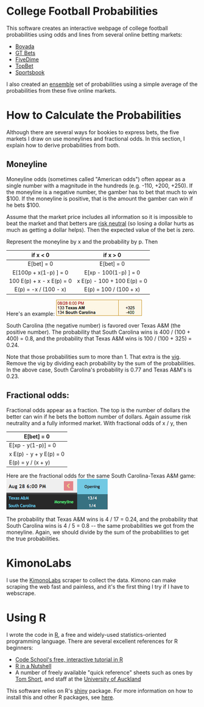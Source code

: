 College Football Probabilities
===================

This software creates an interactive webpage of college football probabilities using odds and lines from several online betting markets:
* [Bovada](http://sports.bovada.lv/sports-betting/football-futures.jsp)
* [GT Bets](http://www.gtbets.eu/betting1.asp?league=CF&specialeventname=2015+BCS+Championship&wagertype=FUTURE&eventtime=)
* [FiveDime](http://www.oddsshark.com/ncaaf/odds/futures)
* [TopBet](http://www.oddsshark.com/ncaaf/odds/futures)
* [Sportsbook](https://www.sportsbook.ag/sbk/sportsbook4/www.sportsbook.ag/getodds5.xgi?categoryId=592)

I also created an [ensemble](http://www.scholarpedia.org/article/Ensemble_learning) set of probabilities using a simple average of the probabilities from these five online markets.



# How to Calculate the Probabilities
Although there are several ways for bookies to express bets, the five markets I draw on use moneylines and fractional odds.  In this section, I explain how to derive probabilities from both.


## Moneyline
Moneyline odds (sometimes called "American odds") often appear as a single number with a magnitude in the hundreds (e.g. -110, +200, +250).  If the moneyline is a negative number, the gamber has to bet that much to win $100.  If the moneyline is positive, that is the amount the gamber can win if he bets $100.  

Assume that the market price includes all information so it is impossible to beat the market and that betters are [risk neutral](http://en.wikipedia.org/wiki/Risk_neutral) (so losing a dollar hurts as much as getting a dollar helps).  Then the expected value of the bet is zero.

Represent the moneyline by x and the probability by p.  Then

| if x < 0 | if x > 0|
|:--------:|:-------:|
| E[bet] = 0  |  E[bet] = 0  |
| E[100p + x(1-p) ] = 0  |  E[xp - 100(1-p) ] = 0  |
| 100 E(p) + x - x E(p) = 0  |  x E(p) - 100 + 100 E(p) = 0  |
| E(p) = -x / (100 - x)  |  E(p) = 100 / (100 + x) |

Here's an example:
![alt text](https://raw.githubusercontent.com/jtwalsh0/NCAAF_probabilities/master/moneyline.png "Moneyline Example")

South Carolina (the negative number) is favored over Texas A&M (the positive number).  The probability that South Carolina wins is 400 / (100 + 400) = 0.8, and the probability that Texas A&M wins is 100 / (100 + 325) = 0.24.

Note that those probabilities sum to more than 1.  That extra is the [vig](http://en.wikipedia.org/wiki/Vigorish).  Remove the vig by dividing each probability by the sum of the probabilities.  In the above case, South Carolina's probability is 0.77 and Texas A&M's is 0.23.


## Fractional odds:
Fractional odds appear as a fraction.  The top is the number of dollars the better can win if he bets the bottom number of dollars.  Again assume risk neutrality and a fully informed market.  With fractional odds of x / y, then

| E[bet] = 0 |
|------------|
| E[xp - y(1-p)] = 0 |
| x E(p) - y + y E(p) = 0  |
| E(p) = y / (x + y) |

Here are the fractional odds for the same South Carolina-Texas A&M game:
![alt text](https://raw.githubusercontent.com/jtwalsh0/NCAAF_probabilities/master/fractional.png "Fractional Example")

The probability that Texas A&M wins is 4 / 17 = 0.24, and the probability that South Carolina wins is 4 / 5 = 0.8 -- the same probabilities we got from the moneyline.  Again, we should divide by the sum of the probabilities to get the true probabilities. 



# KimonoLabs
I use the [KimonoLabs](https://www.kimonolabs.com/) scraper to collect the data.  Kimono can make scraping the web fast and painless, and it's the first thing I try if I have to webscrape.  



# Using R

I wrote the code in [R](http://www.r-project.org/), a free and widely-used statistics-oriented programming language.  There are several excellent references for R beginners:

* [Code School's free, interactive tutorial in R](http://www.codeschool.com/courses/try-r)
* [R in a Nutshell](http://web.udl.es/Biomath/Bioestadistica/R/Manuals/r_in_a_nutshell.pdf)
* A number of freely available "quick reference" sheets such as ones by [Tom Short](http://cran.r-project.org/doc/contrib/Short-refcard.pdf), and staff at the [University of Auckland](https://www.stat.auckland.ac.nz/~stat380/downloads/QuickReference.pdf)

This software relies on R's [shiny](shiny.rstudio.com) package.  For more information on how to install this and other R packages, see [here](http://www.r-bloggers.com/installing-r-packages).
